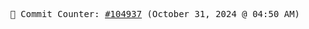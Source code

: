 <p align="center">
    <samp>
        📮 Commit Counter: <a href="https://github.com/Javascript-void0/Javascript-void0/commits/main">#104937</a> (October 31, 2024 @ 04:50 AM)
    </samp>
</p>